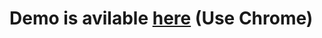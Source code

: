 
# Demo is avilable [here](https://sapienzainteractivegraphicscourse.github.io/final-project-danieltrippa/#) (Use Chrome)
